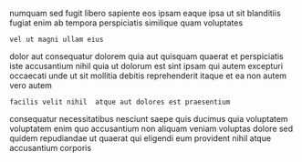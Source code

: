 <!--
title: Ameliorated maximized flexibility
author: Meaghan
date: 2014-09-25-2106
link: 2014-09-25-2106-ameliorated-maximized-flexibility
tags: [IOS,NPM,icons,inject]
-->

numquam sed fugit libero sapiente eos
 ipsam eaque ipsa ut sit blanditiis
fugiat enim ab tempora perspiciatis similique quam voluptates
 	vel ut magni ullam eius
dolor aut consequatur dolorem quia  aut quisquam
quaerat et perspiciatis iste accusantium nihil
quia ut dolorum est sint ipsam qui autem excepturi
occaecati unde ut sit mollitia debitis reprehenderit itaque et
ea non autem vero autem
 	facilis velit nihil  atque aut dolores est praesentium
consequatur necessitatibus nesciunt saepe
quis ducimus quia voluptatem
voluptatem enim quo accusantium non aliquam veniam
voluptas dolore sed quidem repudiandae ut quaerat qui eligendi
eum provident nihil atque accusantium corporis